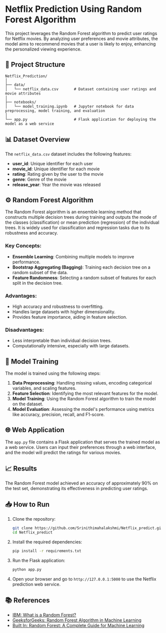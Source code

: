
# Netflix Prediction Using Random Forest Algorithm

This project leverages the Random Forest algorithm to predict user ratings for Netflix movies. By analyzing user preferences and movie attributes, the model aims to recommend movies that a user is likely to enjoy, enhancing the personalized viewing experience.

## 📂 Project Structure

```
Netflix_Prediction/
│
├── data/
│   └── netflix_data.csv       # Dataset containing user ratings and movie attributes
│
├── notebooks/
│   └── model_training.ipynb   # Jupyter notebook for data preprocessing, model training, and evaluation
│
└── app.py                     # Flask application for deploying the model as a web service
```

## 📊 Dataset Overview

The `netflix_data.csv` dataset includes the following features:

- **user_id**: Unique identifier for each user
- **movie_id**: Unique identifier for each movie
- **rating**: Rating given by the user to the movie
- **genre**: Genre of the movie
- **release_year**: Year the movie was released

## ⚙️ Random Forest Algorithm

The Random Forest algorithm is an ensemble learning method that constructs multiple decision trees during training and outputs the mode of the classes (classification) or mean prediction (regression) of the individual trees. It is widely used for classification and regression tasks due to its robustness and accuracy.

### Key Concepts:

- **Ensemble Learning**: Combining multiple models to improve performance.
- **Bootstrap Aggregating (Bagging)**: Training each decision tree on a random subset of the data.
- **Feature Randomness**: Selecting a random subset of features for each split in the decision tree.

### Advantages:

- High accuracy and robustness to overfitting.
- Handles large datasets with higher dimensionality.
- Provides feature importance, aiding in feature selection.

### Disadvantages:

- Less interpretable than individual decision trees.
- Computationally intensive, especially with large datasets.

## 🚀 Model Training

The model is trained using the following steps:

1. **Data Preprocessing**: Handling missing values, encoding categorical variables, and scaling features.
2. **Feature Selection**: Identifying the most relevant features for the model.
3. **Model Training**: Using the Random Forest algorithm to train the model on the dataset.
4. **Model Evaluation**: Assessing the model's performance using metrics like accuracy, precision, recall, and F1-score.

## 🌐 Web Application

The `app.py` file contains a Flask application that serves the trained model as a web service. Users can input their preferences through a web interface, and the model will predict the ratings for various movies.

## 📈 Results

The Random Forest model achieved an accuracy of approximately 90% on the test set, demonstrating its effectiveness in predicting user ratings.

## 📥 How to Run

1. Clone the repository:

   ```bash
   git clone https://github.com/Srinithimahalakshmi/Netflix_predict.git
   cd Netflix_predict
   ```

2. Install the required dependencies:

   ```bash
   pip install -r requirements.txt
   ```

3. Run the Flask application:

   ```bash
   python app.py
   ```

4. Open your browser and go to `http://127.0.0.1:5000` to use the Netflix prediction web service.

## 📚 References

- [IBM: What is a Random Forest?](https://www.ibm.com/think/topics/random-forest)
- [GeeksforGeeks: Random Forest Algorithm in Machine Learning](https://www.geeksforgeeks.org/random-forest-algorithm-in-machine-learning/?ref=ml_lbp)
- [Built In: Random Forest: A Complete Guide for Machine Learning](https://builtin.com/data-science/random-forest-algorithm)
